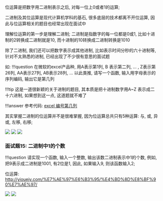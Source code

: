 位运算是把数字用二进制表示之后, 对每一位上0或者1的运算;

二进制及其位运算是现代计算机学科的基石, 很多底层的技术都离不开位运算, 因此与位运算相关的题目也经常出现在面试中

理解位运算的第一步是理解二进制; 二进制是指数字的每一位都是0或1, 比如十进制的2转换成二进制就是10, 而十进制的10转换成二进制转换是1010

除了二进制, 我们还可以把数字表示成其他进制, 比如表示时间分秒的六十进制等, 针对不太熟悉的进制, 已经出现了不少很有意思的面试题

如:
!!!question
	在微软的excel产品种, 用A表示第1列, B 表示第二列, ... , Z表示第26列, AA表示27列, AB表示28列, ... 以此类推, 请写一个函数, 输入用字母表示的序列编码, 输出它是第几列

!!!tip
	这是一道很新颖的关于进制的题目, 其本质是把十进制数字用A~Z 表示成二十六进制, 如果想到这一点, 这道题就不难了

!!!answer
	参考代码: <a href="https://github.com/yiouejv/blog/blob/master/docs/%E5%89%91%E6%8C%87offer/codes/excelCol.cpp">excel 编号第几列</a> 


其实掌握二进制的位运算并不是很难掌握, 因为位运算总共只有5种运算: 与, 或, 异或, 左移, 右移;

<img src="../../images/微信截图_20200806160454.png">

<img src="../../images/微信截图_20200806161603.png">

<img src="../../images/微信截图_20200806161621.png">

### 面试题15: 二进制中1的个数

!!!question
	请实现一个函数, 输入一个整数, 输出该数二进制表示中1的个数, 例如, 把9表示成二进制是1001, 有2位是1, 因此, 如果输入9, 则该函数输入2;



位运算: http://yiouejv.com/%E7%AE%97%E6%B3%95/%E4%BD%8D%E8%BF%90%E7%AE%97/


<img src="../../images/微信截图_20200806204236.png">

<img src="../../images/微信截图_20200806204805.png">

